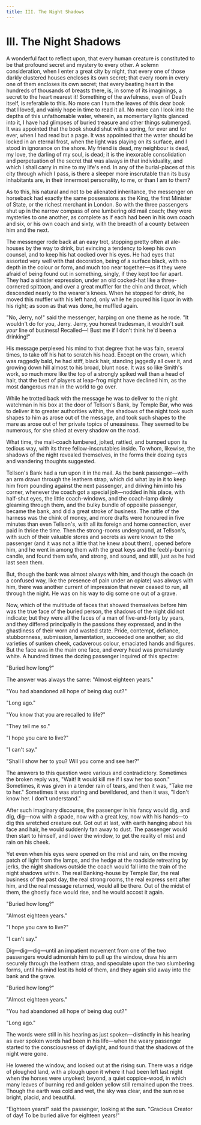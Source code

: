 ```yaml
---
title: III. The Night Shadows
---
```

# III. The Night Shadows

A wonderful fact to reflect upon, that every human creature is constituted to be that profound secret and mystery to every other. A solemn consideration, when I enter a great city by night, that every one of those darkly clustered houses encloses its own secret; that every room in every one of them encloses its own secret; that every beating heart in the hundreds of thousands of breasts there, is, in some of its imaginings, a secret to the heart nearest it! Something of the awfulness, even of Death itself, is referable to this. No more can I turn the leaves of this dear book that I loved, and vainly hope in time to read it all. No more can I look into the depths of this unfathomable water, wherein, as momentary lights glanced into it, I have had glimpses of buried treasure and other things submerged. It was appointed that the book should shut with a spring, for ever and for ever, when I had read but a page. It was appointed that the water should be locked in an eternal frost, when the light was playing on its surface, and I stood in ignorance on the shore. My friend is dead, my neighbour is dead, my love, the darling of my soul, is dead; it is the inexorable consolidation and perpetuation of the secret that was always in that individuality, and which I shall carry in mine to my life's end. In any of the burial-places of this city through which I pass, is there a sleeper more inscrutable than its busy inhabitants are, in their innermost personality, to me, or than I am to them?

As to this, his natural and not to be alienated inheritance, the messenger on horseback had exactly the same possessions as the King, the first Minister of State, or the richest merchant in London. So with the three passengers shut up in the narrow compass of one lumbering old mail coach; they were mysteries to one another, as complete as if each had been in his own coach and six, or his own coach and sixty, with the breadth of a county between him and the next.

The messenger rode back at an easy trot, stopping pretty often at ale-houses by the way to drink, but evincing a tendency to keep his own counsel, and to keep his hat cocked over his eyes. He had eyes that assorted very well with that decoration, being of a surface black, with no depth in the colour or form, and much too near together—as if they were afraid of being found out in something, singly, if they kept too far apart. They had a sinister expression, under an old cocked-hat like a three-cornered spittoon, and over a great muffler for the chin and throat, which descended nearly to the wearer's knees. When he stopped for drink, he moved this muffler with his left hand, only while he poured his liquor in with his right; as soon as that was done, he muffled again.

"No, Jerry, no!" said the messenger, harping on one theme as he rode. "It wouldn't do for you, Jerry. Jerry, you honest tradesman, it wouldn't suit _your_ line of business! Recalled—! Bust me if I don't think he'd been a drinking!"

His message perplexed his mind to that degree that he was fain, several times, to take off his hat to scratch his head. Except on the crown, which was raggedly bald, he had stiff, black hair, standing jaggedly all over it, and growing down hill almost to his broad, blunt nose. It was so like Smith's work, so much more like the top of a strongly spiked wall than a head of hair, that the best of players at leap-frog might have declined him, as the most dangerous man in the world to go over.

While he trotted back with the message he was to deliver to the night watchman in his box at the door of Tellson's Bank, by Temple Bar, who was to deliver it to greater authorities within, the shadows of the night took such shapes to him as arose out of the message, and took such shapes to the mare as arose out of _her_ private topics of uneasiness. They seemed to be numerous, for she shied at every shadow on the road.

What time, the mail-coach lumbered, jolted, rattled, and bumped upon its tedious way, with its three fellow-inscrutables inside. To whom, likewise, the shadows of the night revealed themselves, in the forms their dozing eyes and wandering thoughts suggested.

Tellson's Bank had a run upon it in the mail. As the bank passenger—with an arm drawn through the leathern strap, which did what lay in it to keep him from pounding against the next passenger, and driving him into his corner, whenever the coach got a special jolt—nodded in his place, with half-shut eyes, the little coach-windows, and the coach-lamp dimly gleaming through them, and the bulky bundle of opposite passenger, became the bank, and did a great stroke of business. The rattle of the harness was the chink of money, and more drafts were honoured in five minutes than even Tellson's, with all its foreign and home connection, ever paid in thrice the time. Then the strong-rooms underground, at Tellson's, with such of their valuable stores and secrets as were known to the passenger (and it was not a little that he knew about them), opened before him, and he went in among them with the great keys and the feebly-burning candle, and found them safe, and strong, and sound, and still, just as he had last seen them.

But, though the bank was almost always with him, and though the coach (in a confused way, like the presence of pain under an opiate) was always with him, there was another current of impression that never ceased to run, all through the night. He was on his way to dig some one out of a grave.

Now, which of the multitude of faces that showed themselves before him was the true face of the buried person, the shadows of the night did not indicate; but they were all the faces of a man of five-and-forty by years, and they differed principally in the passions they expressed, and in the ghastliness of their worn and wasted state. Pride, contempt, defiance, stubbornness, submission, lamentation, succeeded one another; so did varieties of sunken cheek, cadaverous colour, emaciated hands and figures. But the face was in the main one face, and every head was prematurely white. A hundred times the dozing passenger inquired of this spectre:

"Buried how long?"

The answer was always the same: "Almost eighteen years."

"You had abandoned all hope of being dug out?"

"Long ago."

"You know that you are recalled to life?"

"They tell me so."

"I hope you care to live?"

"I can't say."

"Shall I show her to you? Will you come and see her?"

The answers to this question were various and contradictory. Sometimes the broken reply was, "Wait! It would kill me if I saw her too soon." Sometimes, it was given in a tender rain of tears, and then it was, "Take me to her." Sometimes it was staring and bewildered, and then it was, "I don't know her. I don't understand."

After such imaginary discourse, the passenger in his fancy would dig, and dig, dig—now with a spade, now with a great key, now with his hands—to dig this wretched creature out. Got out at last, with earth hanging about his face and hair, he would suddenly fan away to dust. The passenger would then start to himself, and lower the window, to get the reality of mist and rain on his cheek.

Yet even when his eyes were opened on the mist and rain, on the moving patch of light from the lamps, and the hedge at the roadside retreating by jerks, the night shadows outside the coach would fall into the train of the night shadows within. The real Banking-house by Temple Bar, the real business of the past day, the real strong rooms, the real express sent after him, and the real message returned, would all be there. Out of the midst of them, the ghostly face would rise, and he would accost it again.

"Buried how long?"

"Almost eighteen years."

"I hope you care to live?"

"I can't say."

Dig—dig—dig—until an impatient movement from one of the two passengers would admonish him to pull up the window, draw his arm securely through the leathern strap, and speculate upon the two slumbering forms, until his mind lost its hold of them, and they again slid away into the bank and the grave.

"Buried how long?"

"Almost eighteen years."

"You had abandoned all hope of being dug out?"

"Long ago."

The words were still in his hearing as just spoken—distinctly in his hearing as ever spoken words had been in his life—when the weary passenger started to the consciousness of daylight, and found that the shadows of the night were gone.

He lowered the window, and looked out at the rising sun. There was a ridge of ploughed land, with a plough upon it where it had been left last night when the horses were unyoked; beyond, a quiet coppice-wood, in which many leaves of burning red and golden yellow still remained upon the trees. Though the earth was cold and wet, the sky was clear, and the sun rose bright, placid, and beautiful.

"Eighteen years!" said the passenger, looking at the sun. "Gracious Creator of day! To be buried alive for eighteen years!"

